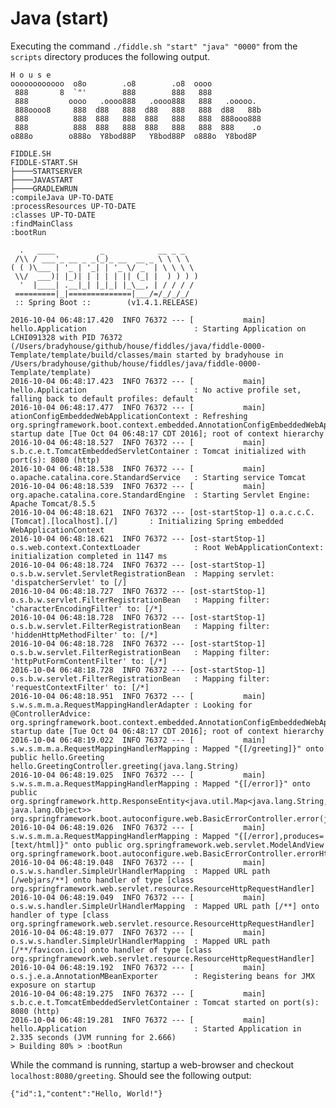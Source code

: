 Java (start)
======

Executing the command `./fiddle.sh "start" "java" "0000"` from the `scripts` directory produces the following output.

    H o u s e
    oooooooooooo  o8o        .o8        .o8  oooo
     888       8  `"'        888        888   888
     888         oooo   .oooo888   .oooo888   888   .ooooo.
     888oooo8     888  d88   888  d88   888   888  d88   88b
     888          888  888   888  888   888   888  888ooo888
     888          888  888   888  888   888   888  888    .o
    o888o        o888o  Y8bod88P   Y8bod88P  o888o  Y8bod8P
    
    FIDDLE.SH
    FIDDLE-START.SH
    ├────STARTSERVER
    ├────JAVASTART
    ├────GRADLEWRUN
    :compileJava UP-TO-DATE
    :processResources UP-TO-DATE
    :classes UP-TO-DATE
    :findMainClass
    :bootRun
    
      .   ____          _            __ _ _
     /\\ / ___'_ __ _ _(_)_ __  __ _ \ \ \ \
    ( ( )\___ | '_ | '_| | '_ \/ _` | \ \ \ \
     \\/  ___)| |_)| | | | | || (_| |  ) ) ) )
      '  |____| .__|_| |_|_| |_\__, | / / / /
     =========|_|==============|___/=/_/_/_/
     :: Spring Boot ::        (v1.4.1.RELEASE)
    
    2016-10-04 06:48:17.420  INFO 76372 --- [           main] hello.Application                        : Starting Application on LCHI091328 with PID 76372 (/Users/bradyhouse/github/house/fiddles/java/fiddle-0000-Template/template/build/classes/main started by bradyhouse in /Users/bradyhouse/github/house/fiddles/java/fiddle-0000-Template/template)
    2016-10-04 06:48:17.423  INFO 76372 --- [           main] hello.Application                        : No active profile set, falling back to default profiles: default
    2016-10-04 06:48:17.477  INFO 76372 --- [           main] ationConfigEmbeddedWebApplicationContext : Refreshing org.springframework.boot.context.embedded.AnnotationConfigEmbeddedWebApplicationContext@5a63f509: startup date [Tue Oct 04 06:48:17 CDT 2016]; root of context hierarchy
    2016-10-04 06:48:18.527  INFO 76372 --- [           main] s.b.c.e.t.TomcatEmbeddedServletContainer : Tomcat initialized with port(s): 8080 (http)
    2016-10-04 06:48:18.538  INFO 76372 --- [           main] o.apache.catalina.core.StandardService   : Starting service Tomcat
    2016-10-04 06:48:18.539  INFO 76372 --- [           main] org.apache.catalina.core.StandardEngine  : Starting Servlet Engine: Apache Tomcat/8.5.5
    2016-10-04 06:48:18.621  INFO 76372 --- [ost-startStop-1] o.a.c.c.C.[Tomcat].[localhost].[/]       : Initializing Spring embedded WebApplicationContext
    2016-10-04 06:48:18.621  INFO 76372 --- [ost-startStop-1] o.s.web.context.ContextLoader            : Root WebApplicationContext: initialization completed in 1147 ms
    2016-10-04 06:48:18.724  INFO 76372 --- [ost-startStop-1] o.s.b.w.servlet.ServletRegistrationBean  : Mapping servlet: 'dispatcherServlet' to [/]
    2016-10-04 06:48:18.727  INFO 76372 --- [ost-startStop-1] o.s.b.w.servlet.FilterRegistrationBean   : Mapping filter: 'characterEncodingFilter' to: [/*]
    2016-10-04 06:48:18.728  INFO 76372 --- [ost-startStop-1] o.s.b.w.servlet.FilterRegistrationBean   : Mapping filter: 'hiddenHttpMethodFilter' to: [/*]
    2016-10-04 06:48:18.728  INFO 76372 --- [ost-startStop-1] o.s.b.w.servlet.FilterRegistrationBean   : Mapping filter: 'httpPutFormContentFilter' to: [/*]
    2016-10-04 06:48:18.728  INFO 76372 --- [ost-startStop-1] o.s.b.w.servlet.FilterRegistrationBean   : Mapping filter: 'requestContextFilter' to: [/*]
    2016-10-04 06:48:18.951  INFO 76372 --- [           main] s.w.s.m.m.a.RequestMappingHandlerAdapter : Looking for @ControllerAdvice: org.springframework.boot.context.embedded.AnnotationConfigEmbeddedWebApplicationContext@5a63f509: startup date [Tue Oct 04 06:48:17 CDT 2016]; root of context hierarchy
    2016-10-04 06:48:19.022  INFO 76372 --- [           main] s.w.s.m.m.a.RequestMappingHandlerMapping : Mapped "{[/greeting]}" onto public hello.Greeting hello.GreetingController.greeting(java.lang.String)
    2016-10-04 06:48:19.025  INFO 76372 --- [           main] s.w.s.m.m.a.RequestMappingHandlerMapping : Mapped "{[/error]}" onto public org.springframework.http.ResponseEntity<java.util.Map<java.lang.String, java.lang.Object>> org.springframework.boot.autoconfigure.web.BasicErrorController.error(javax.servlet.http.HttpServletRequest)
    2016-10-04 06:48:19.026  INFO 76372 --- [           main] s.w.s.m.m.a.RequestMappingHandlerMapping : Mapped "{[/error],produces=[text/html]}" onto public org.springframework.web.servlet.ModelAndView org.springframework.boot.autoconfigure.web.BasicErrorController.errorHtml(javax.servlet.http.HttpServletRequest,javax.servlet.http.HttpServletResponse)
    2016-10-04 06:48:19.048  INFO 76372 --- [           main] o.s.w.s.handler.SimpleUrlHandlerMapping  : Mapped URL path [/webjars/**] onto handler of type [class org.springframework.web.servlet.resource.ResourceHttpRequestHandler]
    2016-10-04 06:48:19.049  INFO 76372 --- [           main] o.s.w.s.handler.SimpleUrlHandlerMapping  : Mapped URL path [/**] onto handler of type [class org.springframework.web.servlet.resource.ResourceHttpRequestHandler]
    2016-10-04 06:48:19.077  INFO 76372 --- [           main] o.s.w.s.handler.SimpleUrlHandlerMapping  : Mapped URL path [/**/favicon.ico] onto handler of type [class org.springframework.web.servlet.resource.ResourceHttpRequestHandler]
    2016-10-04 06:48:19.192  INFO 76372 --- [           main] o.s.j.e.a.AnnotationMBeanExporter        : Registering beans for JMX exposure on startup
    2016-10-04 06:48:19.275  INFO 76372 --- [           main] s.b.c.e.t.TomcatEmbeddedServletContainer : Tomcat started on port(s): 8080 (http)
    2016-10-04 06:48:19.281  INFO 76372 --- [           main] hello.Application                        : Started Application in 2.335 seconds (JVM running for 2.666)
    > Building 80% > :bootRun
 
While the command is running, startup a web-browser and checkout `localhost:8080/greeting`.  Should see the following output:

    {"id":1,"content":"Hello, World!"}






